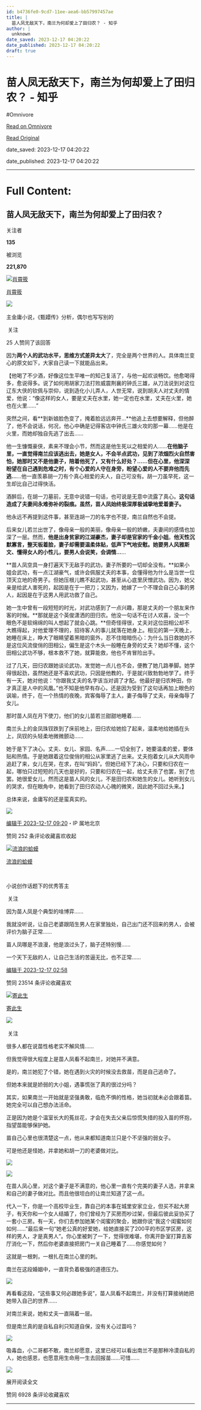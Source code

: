 ```yaml
---
id: b4736fe0-9cd7-11ee-aea6-bb57997457ae
title: |
  苗人凤无敌天下，南兰为何却爱上了田归农？ - 知乎
author: |
  unknown
date_saved: 2023-12-17 04:20:22
date_published: 2023-12-17 04:20:22
draft: true
---
```


# 苗人凤无敌天下，南兰为何却爱上了田归农？ - 知乎
#Omnivore

[Read on Omnivore](https://omnivore.app/me/-18c77bf4e93)

[Read Original](https://www.zhihu.com/question/633915181/answer/3328873787)

date_saved: 2023-12-17 04:20:22

date_published: 2023-12-17 04:20:22

--- 

# Full Content: 

## 苗人凤无敌天下，南兰为何却爱上了田归农？

关注者

**135**

被浏览

**221,870**

[![肖霄筱](https://proxy-prod.omnivore-image-cache.app/0x0,syh-p3sdFb-FyrUiOzbY9CyiGpIfcaCWeMQl87zux-GQ/https://pica.zhimg.com/v2-82be6a11394c05c432dcd2a54efccb64_l.jpg?source=2c26e567)](https://www.zhihu.com/people/xiao-yin-46-64)

[肖霄筱](https://www.zhihu.com/people/xiao-yin-46-64)

​![](https://proxy-prod.omnivore-image-cache.app/0x0,sRpP1H2oa_TfsDLpATwsIt6ipVLRN7HlUZGTch2Ee4JQ/https://picx.zhimg.com/v2-4812630bc27d642f7cafcd6cdeca3d7a.jpg?source=88ceefae)

主金庸小说，《甄嬛传》分析，偶尔也写写别的

​ 关注

25 人赞同了该回答

因为**两个人的武功水平，思维方式差异太大**了，完全是两个世界的人。具体南兰变心的原文如下，大家自己读一下就能品出来。

 【他喝了不少酒，好像这位生平唯一的知己复活了，与他一起欢谈畅饮。他愈喝得多，愈说得多。说了如何用胡家刀法打败威震荆襄的钟氏三雄，从刀法说到对这位辽东大侠的钦佩与崇仰，说到造化小儿弄人，人世无常，说到胡夫人对丈夫的情爱，他说：“像这样的女人，要是丈夫在水里，她一定也在水里，丈夫在火里，她也在火里……”

 突然之间，看**到新娘脸色变了，掩着脸远远奔开…**他追上去想要解释，但他醉了，他不会说话，何况，他心中确是记得客店中钟氏三雄火攻的那一幕……他是在火里，而她却独自先逃了出去……

 他一生慷慨豪侠，素来不理会小节，然而这是他生死以之相爱的人……**在他脑子里，一直觉得南兰应该逃出去，她是女人，不会半点武功，见到了浓烟烈火自然害怕，她那时又不是他妻子，陪着他死了，又有什么好处？……但在心里，他深深盼望在自己遇到危难之时，有个心爱的人守在身旁，盼望心爱的人不要弃他而先逃…**…他一直羡慕胡一刀有个真心相爱的夫人，自己可没有。胡一刀虽早死，这一生却比自己过得快活。

 酒醉后，在胡一刀墓前，无意中说错一句话，也可说是无意中流露了真心。**这句话造成了夫妻间永难弥补的裂痕。虽然，苗人凤始终极深厚极诚挚地爱着妻子。**

 他永远不再提到这件事，甚至连胡一刀的名字也不提，南兰自然也不会提。

 后来女儿若兰出世了，像母亲一般的美丽，像母亲一般的娇嫩，夫妻间的感情也加深了一层。然而，**他是出身贫家的江湖豪杰，妻子却是官家的千金小姐**。**他天性沉默寡言，整天板着脸，妻子却需要温柔体贴，低声下气地安慰。她要男人风雅斯文、懂得女人的小性儿，要男人会说笑，会调情…**…

**苗人凤空具一身打遍天下无敌手的武功，妻子所要的一切却全没有。**如果小姐会武功，有一点江湖豪气，或许会佩服丈夫的本事，会懂得他为什么是当世一位顶天立地的奇男子。但她压根儿瞧不起武功，甚至从心底里厌憎武功。因为，她父亲是给武人害死的，起因是在于一把刀；又因为，她嫁了一个不理会自己心事的男人，起因是在于这男人用武功救了自己。

 她一生中曾有一段短短的时光，对武功感到了一点兴趣，那是丈夫的一个朋友来作客的时候。**那就是这个英俊潇洒的田归农。他没一句话不在讨人欢喜，没一个眼色不是软绵绵的叫人想起了就会心跳。**但奇怪得很，丈夫对这位田相公却不大瞧得起，对他爱理不理的，招待客人的事儿就落在她身上。相见的第一天晚上，她睡在床上，睁大了眼睛望着黑暗的窗外，忍不住暗暗伤心：为什么当日救她的不是这位风流俊俏的田相公，偏生是这个木头一般睡在身旁的丈夫？她却不懂，这个田相公武功不够，根本救不了她，就算能救，他也不肯冒险出手。

 过了几天，田归农跟她谈论武功，发觉她一点儿也不会，便教了她几路拳脚。她学得很起劲，虽然她还是不喜欢武功，只因是他教的，于是就兴致勃勃地学了。终于有一天，她对他说：“你跟我丈夫的名字该当对调了才配。他最好是归农种田，你才真正是人中的风凰。”也不知是他早有存心，还是因为受到了这句话再加上眼色的讽喻，终于，在一个热情的夜晚，宾客侮辱了主人，妻子侮辱了丈夫，母亲侮辱了女儿。

 那时苗人凤在月下使刀，他们的女儿苗若兰甜甜地睡着……

 南兰头上的金凤珠钗跌到了床前地上，田归农给她拾了起来，温柔地给她插在头上，凤钗的头轻柔地微微颤动……

 她于是下了决心。丈夫、女儿、家园、名声……一切全别了，她要温柔的爱，要体贴和热情。于是她跟着这位俊俏的相公从家里逃了出来。丈夫抱着女儿从大风雨中追赶了来，女儿在哭，在求，在叫“妈妈”。但她已经下了决心，只要和归农在一起，哪怕只过短短的几天也是好的，只要和归农在一起，给丈夫杀了也罢，别了也罢。她很爱女儿，然而这是苗人风的女儿，不是田归农和她生的女儿。她听到女儿的哭求，但在眼角中，她看到了田归农动人心魄的微笑，因此她不回过头来。】

总体来说，金庸写的还是蛮真实的。

![](https://proxy-prod.omnivore-image-cache.app/1280x2542,sdRTZORtLHwwOwdcmup4h9FXGtngi63V-S8V7LTC_ZS4/https://pica.zhimg.com/50/v2-4635248a5398e23aa0cae946440a65c1_720w.jpg?source=2c26e567)

[编辑于 2023-12-17 09:20](https://www.zhihu.com/question/633915181/answer/3328873787)・IP 属地北京

​赞同 25​​2 条评论​收藏​喜欢收起​

[![流浪的蛤蟆](https://proxy-prod.omnivore-image-cache.app/0x0,sgemk7jsl0Yezc_UFTvU_TG7R52olmqapqydyEaAW-Dk/https://pica.zhimg.com/1682d1960_l.jpg?source=1def8aca)](https://www.zhihu.com/people/liulangdehama)

[流浪的蛤蟆](https://www.zhihu.com/people/liulangdehama)

[​](https://www.zhihu.com/question/48509984)

小说创作话题下的优秀答主

​ 关注

因为苗人凤是个典型的啥博弈……

我就没听说，让自己老婆跟陌生男人在家里独处，自己出门还不回来的男人，会被评价为脑子正常……

苗人凤哪是不浪漫，他是浪过头了，脑子还特别慢……

一个天下无敌的人，让自己生活的苦逼无比，也不正常……

[编辑于 2023-12-17 02:58](https://www.zhihu.com/question/633915181/answer/3328567271)

​赞同 235​​14 条评论​收藏​喜欢

[![寄此生](https://proxy-prod.omnivore-image-cache.app/0x0,sa3FEGPOOSoY2jfp2xOorL8TKxW39ZhKHsn2DBiBuzM8/https://picx.zhimg.com/v2-cb162f2d1662b615acebb198ec71de48_l.jpg?source=1def8aca)](https://www.zhihu.com/people/shi-huo-14-58)

[寄此生](https://www.zhihu.com/people/shi-huo-14-58)

​![](https://proxy-prod.omnivore-image-cache.app/0x0,sRpP1H2oa_TfsDLpATwsIt6ipVLRN7HlUZGTch2Ee4JQ/https://picx.zhimg.com/v2-4812630bc27d642f7cafcd6cdeca3d7a.jpg?source=88ceefae)

​ 关注

很多人都在说苗性格老实不解风情……

但我觉得很大程度上是苗人凤看不起南兰，对她并不满意。

是的，南兰她犯了个错，她在遇到火灾的时候没去救苗，而是自己逃命了。

但她本来就是娇弱的大小姐，遇事慌张了真的很过分吗？

其实，如果南兰一开始就是坚强勇敢，临危不惧的性格，她当初就未必会跟着苗。她完全可以自己想办法活命。

正是因为她是个温室长大的菟丝花，才会在失去父亲后惊慌失措的投入苗的怀抱，指望苗能够保护她。

苗自己心里也很清楚这一点，他从来都知道南兰只是个不坚强的弱女子。

可是他还是怪她，并拿她和胡一刀的老婆做对比。

![](https://proxy-prod.omnivore-image-cache.app/1170x2168,sgdYumIuPhx4oCuevoT5LnUf591XsNJOevGINGIGX6ww/https://pica.zhimg.com/50/v2-c0fedb18aa294ff8deab170d3d5bbb72_720w.jpg?source=1def8aca)

![](https://proxy-prod.omnivore-image-cache.app/1170x0,sYmafJtZvZZcPCgD495hy2lIlxl8Jac7KS28qLQmec6U/https://pic1.zhimg.com/50/v2-3f14ecc51edf02091e8df25ca13639e1_720w.jpg?source=1def8aca)

在苗人凤心里，对这个妻子是不满意的，他心里一直有个完美的妻子人选，并拿来和自己的妻子做对比。而且他很坦白的让南兰知道了这一点。

代入一下，你是一个高校毕业生，靠自己的本事在城里安家立业，但买不起大房子，有天你和一个女人结婚了，你们曾经为了买房而吵过架，但最后彼此妥协买了一套小三房。有一天，你们去参加她某个闺蜜的聚会，她跟你说“我这个闺蜜如何如何……”最后来一句“她老公真的好爱她，给她直接买了200平的市区学区房，这样的男人，才是真男人”。你心里被刺了一下，觉得很难堪，你离开卧室打算去客厅消化一下，然后你老婆直接把房门一关自己睡着了……你感觉如何？

这就是一根刺，一根扎在南兰心里的刺。

南兰在这段婚姻中，一直背负着极强的道德压力。

![](https://proxy-prod.omnivore-image-cache.app/1170x0,szed5q9azHWsPFPBWTcVSAPERkTtJIeM4EJfbS9d8VXw/https://picx.zhimg.com/50/v2-0c7703b79b959b94d54a38024e0e3172_720w.jpg?source=1def8aca)

再看看这段，“这些事又何必跟她多说”，苗人凤看不起南兰，并没有打算接纳她把她带入自己的世界……

对南兰来说，她和丈夫一直隔着一层。

但是南兰真的是自私自利只知道自保，没有关心过苗吗？

![](https://proxy-prod.omnivore-image-cache.app/1170x0,sQE78tJYEv_J13JG7dAGnwGER-mxqUeTIZyegiSAtRO4/https://pic1.zhimg.com/50/v2-c2c88ff8d238a3f542d6c4016318153d_720w.jpg?source=1def8aca)

吸毒血，小二哥都不敢，南兰却愿意，这里已经可以看出南兰不是那种冷漠自私的人，她也感恩，也愿意用生命用一生去回报苗……可惜……

![](https://proxy-prod.omnivore-image-cache.app/1170x0,shROeeh1Asbs-NhleXzuR1nBAvLzEYmqWLNcsFsbXcA0/https://pic1.zhimg.com/50/v2-21da46edc3983254fcca622415006b5a_720w.jpg?source=1def8aca)

展开阅读全文​

​赞同 69​​28 条评论​收藏​喜欢

---

